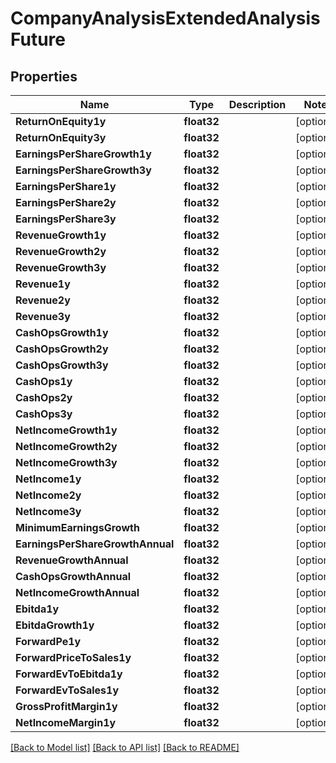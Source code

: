 # CompanyAnalysisExtendedAnalysisFuture

## Properties

Name | Type | Description | Notes
------------ | ------------- | ------------- | -------------
**ReturnOnEquity1y** | **float32** |  | [optional] 
**ReturnOnEquity3y** | **float32** |  | [optional] 
**EarningsPerShareGrowth1y** | **float32** |  | [optional] 
**EarningsPerShareGrowth3y** | **float32** |  | [optional] 
**EarningsPerShare1y** | **float32** |  | [optional] 
**EarningsPerShare2y** | **float32** |  | [optional] 
**EarningsPerShare3y** | **float32** |  | [optional] 
**RevenueGrowth1y** | **float32** |  | [optional] 
**RevenueGrowth2y** | **float32** |  | [optional] 
**RevenueGrowth3y** | **float32** |  | [optional] 
**Revenue1y** | **float32** |  | [optional] 
**Revenue2y** | **float32** |  | [optional] 
**Revenue3y** | **float32** |  | [optional] 
**CashOpsGrowth1y** | **float32** |  | [optional] 
**CashOpsGrowth2y** | **float32** |  | [optional] 
**CashOpsGrowth3y** | **float32** |  | [optional] 
**CashOps1y** | **float32** |  | [optional] 
**CashOps2y** | **float32** |  | [optional] 
**CashOps3y** | **float32** |  | [optional] 
**NetIncomeGrowth1y** | **float32** |  | [optional] 
**NetIncomeGrowth2y** | **float32** |  | [optional] 
**NetIncomeGrowth3y** | **float32** |  | [optional] 
**NetIncome1y** | **float32** |  | [optional] 
**NetIncome2y** | **float32** |  | [optional] 
**NetIncome3y** | **float32** |  | [optional] 
**MinimumEarningsGrowth** | **float32** |  | [optional] 
**EarningsPerShareGrowthAnnual** | **float32** |  | [optional] 
**RevenueGrowthAnnual** | **float32** |  | [optional] 
**CashOpsGrowthAnnual** | **float32** |  | [optional] 
**NetIncomeGrowthAnnual** | **float32** |  | [optional] 
**Ebitda1y** | **float32** |  | [optional] 
**EbitdaGrowth1y** | **float32** |  | [optional] 
**ForwardPe1y** | **float32** |  | [optional] 
**ForwardPriceToSales1y** | **float32** |  | [optional] 
**ForwardEvToEbitda1y** | **float32** |  | [optional] 
**ForwardEvToSales1y** | **float32** |  | [optional] 
**GrossProfitMargin1y** | **float32** |  | [optional] 
**NetIncomeMargin1y** | **float32** |  | [optional] 

[[Back to Model list]](../README.md#documentation-for-models) [[Back to API list]](../README.md#documentation-for-api-endpoints) [[Back to README]](../README.md)


